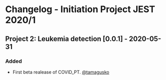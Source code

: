 # Changelog - Initiation Project JEST 2020/1
## Project 2: Leukemia detection [0.0.1] - 2020-05-31
### Added
- First beta realease of COVID_PT. [@tamagusko](https://github.com/tamagusko)
<!--
### Added
### Changed
### Fixed
### Removed
-->
